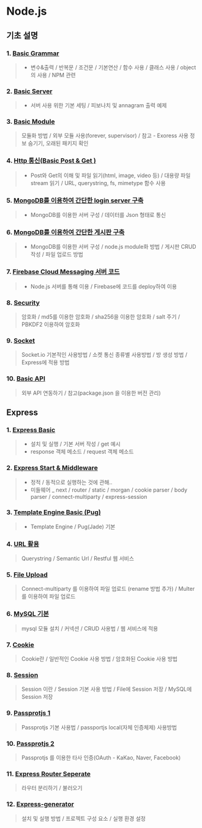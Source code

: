 # Node.js

## 기초 설명

### 1. [Basic Grammar](https://github.com/Lee-KyungSeok/Study/tree/master/Node.js/BasicGrammar)
> - 변수&출력 / 반복문 / 조건문 / 기본연산 / 함수 사용 / 클래스 사용 / object의 사용 / NPM 관련

### 2. [Basic Server](https://github.com/Lee-KyungSeok/Study/tree/master/Node.js/BasicServer)
> - 서버 사용 위한 기본 세팅 / 피보나치 및 annagram 출력 예제

### 3. [Basic Module](https://github.com/Lee-KyungSeok/Study/tree/master/Node.js/BasicModule)
> 모듈화 방법 / 외부 모듈 사용(forever, supervisor) / 참고 - Exoress 사용 정보 숨기기, 오래된 패키지 확인

### 4. [Http 통신(Basic Post & Get )](https://github.com/Lee-KyungSeok/Study/tree/master/Node.js/ReadFile)
> - Post와 Get의 이해 및 파일 읽기(html, image, video 등) / 대용량 파일 stream 읽기 / URL, querystring, fs, mimetype 함수 사용

### 5. [MongoDB를 이용하여 간단한 login server 구축](https://github.com/Lee-KyungSeok/Study/tree/master/Node.js/server_db_basic)
> - MongoDB를 이용한 서버 구성 / 데이터를 Json 형태로 통신

### 6. [MongoDB를 이용하여 간단한 게시판 구축](https://github.com/Lee-KyungSeok/Study/tree/master/Node.js/server_bbs)
> - MongoDB를 이용한 서버 구성 / node.js module화 방법 / 게시판 CRUD 작성 / 파일 업로드 방법

### 7. [Firebase Cloud Messaging 서버 코드](https://github.com/Lee-KyungSeok/Study/tree/master/Node.js/fcm)
> - Node.js 서버를 통해 이용 / Firebase에 코드를 deploy하여 이용

### 8. [Security](https://github.com/Lee-KyungSeok/Study/tree/master/Node.js/security)
> 암호화 / md5를 이용한 암호화 / sha256을 이용한 암호화 / salt 주기 / PBKDF2 이용하여 암호화

### 9. [Socket](https://github.com/Lee-KyungSeok/Study/tree/master/Node.js/socket)
> Socket.io 기본적인 사용방법 / 소켓 통신 종류별 사용방법 / 방 생성 방법 / Express에 적용 방법

### 10. [Basic API](https://github.com/Lee-KyungSeok/Study/tree/master/Node.js/BasicApi)
> 외부 API 연동하기 / 참고(package.json 을 이용한 버전 관리)

## Express

### 1. [Express Basic](https://github.com/Lee-KyungSeok/Study/tree/master/Node.js/express_basic)
> - 설치 및 실행 / 기본 서버 작성 / get 예시
> - response 객체 메소드 / request 객체 메소드

### 2. [Express Start & Middleware ](https://github.com/Lee-KyungSeok/Study/tree/master/Node.js/express_start_middleware)
> - 정적 / 동적으로 실행하는 것에 관해..
> - 미들웨어 _ next / router / static / morgan / cookie parser / body parser / connect-multiparty / express-session

### 3. [Template Engine Basic (Pug) ](https://github.com/Lee-KyungSeok/Study/tree/master/Node.js/template_engine_basic)
> - Template Engine / Pug(Jade) 기본

### 4. [URL 활용](https://github.com/Lee-KyungSeok/Study/tree/master/Node.js/express_url)
> Querystring / Semantic Url / Restful 웹 서비스

### 5. [File Upload](https://github.com/Lee-KyungSeok/Study/tree/master/Node.js/express_file_upload)
> Connect-multiparty 를 이용하여 파일 업로드 (rename 방법 추가) / Multer 를 이용하여 파일 업로드

### 6. [MySQL 기본](https://github.com/Lee-KyungSeok/Study/tree/master/Node.js/express_mysql)
> mysql 모듈 설치 / 커넥션 / CRUD 사용법 / 웹 서비스에 적용

### 7. [Cookie](https://github.com/Lee-KyungSeok/Study/tree/master/Node.js/express_cookie)
> Cookie란 / 일반적인 Cookie 사용 방법 / 암호화된 Cookie 사용 방법

### 8. [Session](https://github.com/Lee-KyungSeok/Study/tree/master/Node.js/express_session)
> Session 이란 / Session 기본 사용 방법 / File에 Session 저장 / MySQL에 Session 저장

### 9. [Passprotjs 1](https://github.com/Lee-KyungSeok/Study/tree/master/Node.js/passportjs)
> Passprotjs 기본 사용법 / passportjs local(자체 인증체제) 사용방법

### 10. [Passprotjs 2](https://github.com/Lee-KyungSeok/Study/tree/master/Node.js/passportjs_oauth)
> Passprotjs 를 이용한 타사 인증(OAuth - KaKao, Naver, Facebook)

### 11. [Express Router Seperate](https://github.com/Lee-KyungSeok/Study/tree/master/Node.js/express_router)
> 라우터 분리하기 / 불러오기

### 12. [Express-generator](https://github.com/Lee-KyungSeok/Study/tree/master/Node.js/express_generator)
> 설치 및 실행 방법 /  프로젝트 구성 요소 / 실행 환경 설정
